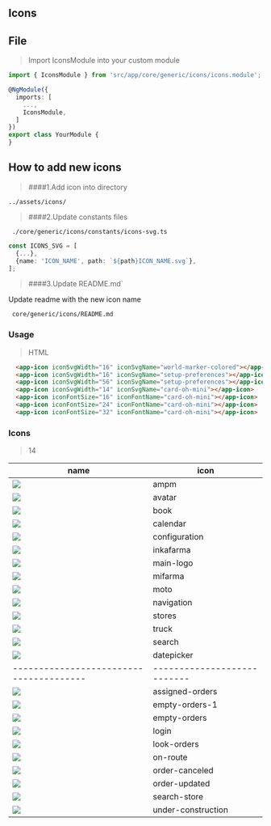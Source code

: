 ## Icons
  ## File
  > Import IconsModule into your custom module
  ```typescript
  import { IconsModule } from 'src/app/core/generic/icons/icons.module';
  
  @NgModule({
    imports: [
      ...,
      IconsModule,
    ]
  })
  export class YourModule {
  }
  ```
  
  ## How to add new icons
  >####1.Add icon into directory
  
  ````
  ../assets/icons/
  ````
  
  
   >####2.Update constants files
   
  ```
   ./core/generic/icons/constants/icons-svg.ts
  ```
   
   ````typescript
   const ICONS_SVG = [
     {...},
     {name: 'ICON_NAME', path: `${path}ICON_NAME.svg`},
   ];
   ````
       
   >####3.Update README.md`
   
   Update readme with the new icon name
  ```
   core/generic/icons/README.md
  ```
  
    
  ### Usage
  >HTML
  ```html  
    <app-icon iconSvgWidth="16" iconSvgName="world-marker-colored"></app-icon>
    <app-icon iconSvgWidth="16" iconSvgName="setup-preferences"></app-icon>
    <app-icon iconSvgWidth="56" iconSvgName="setup-preferences"></app-icon>
    <app-icon iconSvgWidth="14" iconSvgName="card-oh-mini"></app-icon>
    <app-icon iconFontSize="16" iconFontName="card-oh-mini"></app-icon>
    <app-icon iconFontSize="24" iconFontName="card-oh-mini"></app-icon>
    <app-icon iconFontSize="32" iconFontName="card-oh-mini"></app-icon>
  ```     
     
  
  ### Icons 
  
  >14
  
  name | icon
  -----|-----
  ![](../../../../assets/icons/ampm.svg) | ampm
  ![](../../../../assets/icons/avatar.svg) | avatar
  ![](../../../../assets/icons/book.svg) | book
  ![](../../../../assets/icons/calendar.svg) | calendar
  ![](../../../../assets/icons/configuration.svg) | configuration
  ![](../../../../assets/icons/inkafarma.svg) | inkafarma
  ![](../../../../assets/icons/main-logo.svg) | main-logo
  ![](../../../../assets/icons/mifarma.svg) | mifarma
  ![](../../../../assets/icons/moto.svg) | moto
  ![](../../../../assets/icons/navigation.svg) | navigation
  ![](../../../../assets/icons/stores.svg) | stores
  ![](../../../../assets/icons/truck.svg) | truck
  ![](../../../../assets/icons/search.svg) | search
  ![](../../../../assets/icons/datepicker.svg) | datepicker
  ---------------------------------------|---------------------------
  ![](../../../../assets/illustrations/assigned-orders.svg) | assigned-orders
  ![](../../../../assets/illustrations/empty-orders-1.svg) | empty-orders-1
  ![](../../../../assets/illustrations/empty-orders.svg) | empty-orders
  ![](../../../../assets/illustrations/login.svg) | login
  ![](../../../../assets/illustrations/look-orders.svg) | look-orders
  ![](../../../../assets/illustrations/on-route.svg) | on-route
  ![](../../../../assets/illustrations/order-canceled.svg) | order-canceled
  ![](../../../../assets/illustrations/order-updated.svg) | order-updated
  ![](../../../../assets/illustrations/search-store.svg) | search-store
  ![](../../../../assets/illustrations/under-construction.svg) | under-construction
